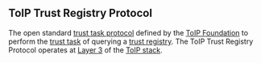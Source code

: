 ## ToIP Trust Registry Protocol

<p class="c8"><span>The open standard </span><span class="c2"><a class="c3" href="#h.uo2gx58kwj2o">trust task protocol</a></span><span>&nbsp;defined by the </span><span class="c2"><a class="c3" href="#h.500jynxuxkms">ToIP Foundation</a></span><span>&nbsp;to perform the </span><span class="c2"><a class="c3" href="#h.vzu8kc1yz84q">trust task</a></span><span>&nbsp;of querying a </span><span class="c2"><a class="c3" href="#h.5kzln6m5e8j5">trust registry</a></span><span>. The ToIP Trust Registry Protocol operates at </span><span class="c2"><a class="c3" href="#h.b72avxgmeyfo">Layer 3</a></span><span>&nbsp;of the </span><span class="c2"><a class="c3" href="#h.wms58fgdch9m">ToIP stack</a></span><span class="c0">.</span></p>

